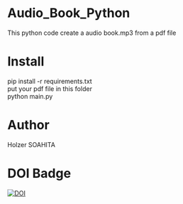 # Audio_Book_Python

This python code create a audio book.mp3 from a pdf file

# Install

pip install -r requirements.txt  
put your pdf file in this folder  
python main.py

# Author

Holzer SOAHITA

# DOI Badge

[![DOI](https://zenodo.org/badge/304005717.svg)](https://zenodo.org/badge/latestdoi/304005717)
